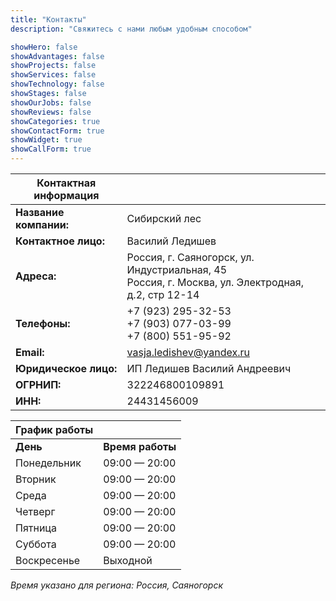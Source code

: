```yaml
---
title: "Контакты"
description: "Свяжитесь с нами любым удобным способом"

showHero: false
showAdvantages: false
showProjects: false
showServices: false
showTechnology: false
showStages: false
showOurJobs: false
showReviews: false
showCategories: true
showContactForm: true
showWidget: true
showCallForm: true
---
```


| **Контактная информация** |  |
|---------------------------|------------------------------------------------------|
| **Название компании:**    | Сибирский лес                                        |
| **Контактное лицо:**      | Василий Ледишев                                      |
| **Адреса:**               | Россия, г. Саяногорск, ул. Индустриальная, 45  <br>Россия, г. Москва, ул. Электродная, д.2, стр 12-14 |
| **Телефоны:**             | +7 (923) 295-32-53  <br>+7 (903) 077-03-99  <br>+7 (800) 551-95-92 |
| **Email:**                | vasja.ledishev@yandex.ru                                |
| **Юридическое лицо:**     | ИП Ледишев Василий Андреевич                        |
| **ОГРНИП:**               | 322246800109891                                      |
| **ИНН:**                  | 24431456009                                          |
  

| **График работы** |  |
|-------------------|---------------------|
| **День**          | **Время работы**    |
| Понедельник       | 09:00 — 20:00       |
| Вторник           | 09:00 — 20:00       |
| Среда             | 09:00 — 20:00       |
| Четверг           | 09:00 — 20:00       |
| Пятница           | 09:00 — 20:00       |
| Суббота           | 09:00 — 20:00       |
| Воскресенье       | Выходной            |

*Время указано для региона: Россия, Саяногорск*